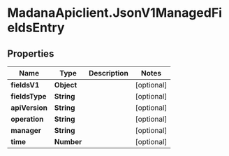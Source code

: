 # MadanaApiclient.JsonV1ManagedFieldsEntry

## Properties

Name | Type | Description | Notes
------------ | ------------- | ------------- | -------------
**fieldsV1** | **Object** |  | [optional] 
**fieldsType** | **String** |  | [optional] 
**apiVersion** | **String** |  | [optional] 
**operation** | **String** |  | [optional] 
**manager** | **String** |  | [optional] 
**time** | **Number** |  | [optional] 


